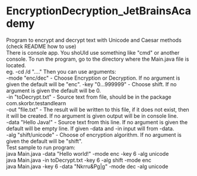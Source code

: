 # EncryptionDecryption_JetBrainsAcademy
Program to encrypt and decrypt text with Unicode and Caesar methods (check README how to use)  
There is console app. You shoUld use something like "cmd" or another console. To run the program, go to the directory where the Main.java file is located.  
eg. -cd /d "...."
Then you can use arguments:  
-mode "enc/dec" - Choose Encryption or Decryption. If no argument is given the default will be "enc".
-key "0...999999" - Choose shift. If no argument is given the default will be 0.  
-in "toDecrypt.txt" - Source text from file, should be in the package com.skorbr.testandlearn    
-out "file.txt" - The result will be written to this file, if it does not exist, then it will be created. If no argument is given output will be in console line.  
-data "Hello Java!" - Source text from this line. If no argument is given the default will be empty line. If given -data and -in input will from -data.  
-alg "shift/unicode" - Choose of encryption algorithm. If no argument is given the default will be "shift".  
Test sample to run program:  
java Main.java -data "Hello world!" -mode enc -key 6 -alg unicode  
java Main.java -in toDecrypt.txt -key 6 -alg shift -mode enc  
java Main.java -key 6 -data "Nkrru&Pg|g" -mode dec -alg unicode


  
